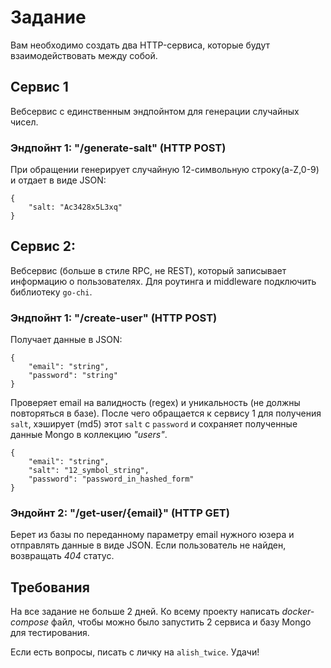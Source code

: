 # Задание
Вам необходимо создать два HTTP-сервиса, которые будут взаимодействовать между собой. 

## Сервис 1
Вебсервис с единственным эндпойнтом для генерации случайных чисел.

### Эндпойнт 1: "/generate-salt" (HTTP POST)
При обращении генерирует случайную 12-символьную строку(a-Z,0-9) и отдает в виде JSON: 
```
{
	"salt: "Ac3428x5L3xq"
}
```

## Сервис 2:
Вебсервис (больше в стиле RPC, не REST), который записывает информацию о пользователях.
Для роутинга и middleware подключить библиотеку `go-chi`.

### Эндпойнт 1: "/create-user" (HTTP POST)
Получает данные в JSON:
```
{
	"email": "string", 
	"password": "string"
}
```
Проверяет email на валидность (regex) и уникальность (не должны повторяться в базе). 
После чего обращается к сервису 1 для получения `salt`, хэширует (md5) этот `salt` с `password` и сохраняет полученные данные Mongo в коллекцию _"users"_.
```
{
	"email": "string", 
	"salt": "12_symbol_string",
	"password": "password_in_hashed_form"	
}
```

### Эндойнт 2: "/get-user/{email}" (HTTP GET)
Берет из базы по переданному параметру email нужного юзера и отправлять данные в виде JSON. Если пользователь не найден, возвращать *404* статус.

## Требования
На все задание не больше 2 дней.
Ко всему проекту написать *docker-compose* файл, чтобы можно было запустить 2 сервиса и базу Mongo для тестирования.

Если есть вопросы, писать с личку на `alish_twice`.
Удачи!